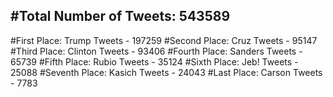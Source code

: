 #Total Number of Tweets: 543589 
---
#First Place: Trump Tweets - 197259
#Second Place: Cruz Tweets - 95147
#Third Place: Clinton Tweets - 93406
#Fourth Place: Sanders Tweets - 65739
#Fifth Place: Rubio Tweets - 35124
#Sixth Place: Jeb! Tweets - 25088
#Seventh Place: Kasich Tweets - 24043
#Last Place: Carson Tweets - 7783
